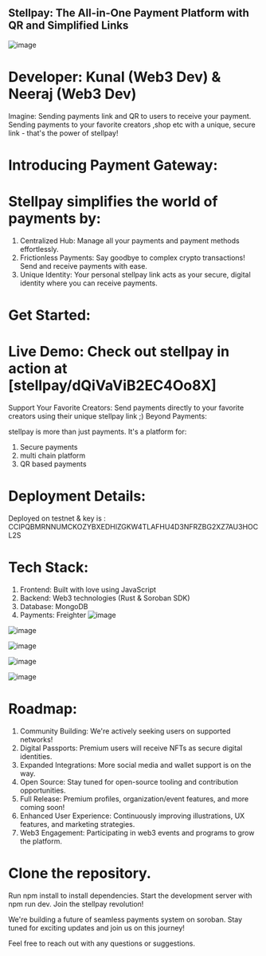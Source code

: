 

## Stellpay: The All-in-One Payment Platform with QR and Simplified Links
![image](https://github.com/Kali-Decoder/Stellpay/assets/43953836/38451c5c-cab8-4fec-b74a-5dc8e48b9003)

# Developer: Kunal (Web3 Dev) & Neeraj (Web3 Dev)

Imagine: Sending payments link and QR to users to receive your payment. Sending payments to your favorite creators ,shop etc with a unique, secure link - that's the power of stellpay!

# Introducing Payment Gateway:

# Stellpay simplifies the world of payments by:

1. Centralized Hub: Manage all your payments and payment methods effortlessly.
2. Frictionless Payments: Say goodbye to complex crypto transactions! Send and receive payments with ease.
3. Unique Identity: Your personal stellpay link acts as your secure, digital identity where you can receive payments.

# Get Started:

# Live Demo: Check out stellpay in action at [stellpay/dQiVaViB2EC4Oo8X]
Support Your Favorite Creators: Send payments directly to your favorite creators using their unique stellpay link ;)
Beyond Payments:

stellpay is more than just payments. It's a platform for:

1. Secure payments
2. multi chain platform
3. QR based payments

# Deployment Details:
Deployed on testnet & key is : CCIPQBMRNNUMCKOZYBXEDHIZGKW4TLAFHU4D3NFRZBG2XZ7AU3HOCL2S

# Tech Stack:

1. Frontend: Built with love using JavaScript
2. Backend: Web3 technologies (Rust & Soroban SDK)
3. Database: MongoDB
4. Payments: Freighter
![image](https://github.com/Kali-Decoder/Stellpay/assets/43953836/9e9e30b4-34d1-4fca-9d95-b228b6126e48)

![image](https://github.com/Kali-Decoder/Stellpay/assets/43953836/27207abf-98fd-4208-b8e3-7a28aa36199b)


![image](https://github.com/thekunalsaini/Stellar_Project/assets/43953836/4a700ea2-49a9-43cb-a944-352e5959dbaa)

![image](https://github.com/Kali-Decoder/Stellpay/assets/43953836/f6d29bc2-fd5c-4b29-ac5f-2edde012b73d)

![image](https://github.com/Kali-Decoder/Stellpay/assets/43953836/d45dd534-0301-4056-a69a-e861ddc714a8)


# Roadmap:

1. Community Building: We're actively seeking users on supported networks!
2. Digital Passports: Premium users will receive NFTs as secure digital identities.
3. Expanded Integrations: More social media and wallet support is on the way.
4. Open Source: Stay tuned for open-source tooling and contribution opportunities.
5. Full Release: Premium profiles, organization/event features, and more coming soon!
6. Enhanced User Experience: Continuously improving illustrations, UX features, and marketing strategies.
7. Web3 Engagement: Participating in web3 events and programs to grow the platform.

# Clone the repository.
Run npm install to install dependencies.
Start the development server with npm run dev.
Join the stellpay revolution!

We're building a future of seamless payments system on soroban. Stay tuned for exciting updates and join us on this journey!

Feel free to reach out with any questions or suggestions.
